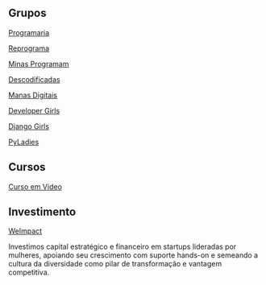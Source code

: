 ## Grupos

[Programaria](https://www.programaria.org/)

[Reprograma](https://reprograma.com.br/)

[Minas Programam](https://minasprogramam.com/)

[Descodificadas](https://descodificadas.com.br/)

[Manas Digitais](https://www.manasdigitais.com/)

[Developer Girls](https://www.developergirls.com.br/home)

[Django Girls](https://djangogirls.org/pt-br/)

[PyLadies](https://brasil.pyladies.com/)

## Cursos

[Curso em Video](https://www.cursoemvideo.com/)

## Investimento
[WeImpact](https://www.weimpact.tech/)

Investimos capital estratégico e financeiro em startups lideradas por mulheres,
apoiando seu crescimento com suporte hands-on e semeando a cultura da diversidade como pilar de transformação e vantagem competitiva.
